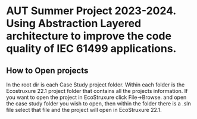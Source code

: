 # AUT Summer Project 2023-2024. Using Abstraction Layered architecture to improve the code quality of IEC 61499 applications.

## How to Open projects
In the root dir is each Case Study project folder. Within each folder is the Ecostruxure 22.1 project folder that contains all the projects information.
If you want to open the project in EcoStruxure click File->Browse. and open the case study folder you wish to open, then within the folder there is a .sln file select that file
and the project will open in EcoStruxure 22.1.
